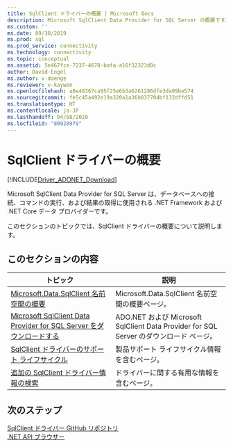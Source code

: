 ```yaml
---
title: SqlClient ドライバーの概要 | Microsoft Docs
description: Microsoft SqlClient Data Provider for SQL Server の概要です。
ms.custom: ''
ms.date: 09/30/2019
ms.prod: sql
ms.prod_service: connectivity
ms.technology: connectivity
ms.topic: conceptual
ms.assetid: 5e467fce-7237-4678-bafa-a16f32323d0c
author: David-Engel
ms.author: v-daenge
ms.reviewer: v-kaywon
ms.openlocfilehash: a8e48367ca95f25e6b3a6261286dfe3da09be574
ms.sourcegitcommit: fe5c45a492e19a320a1a36b037704bf132dffd51
ms.translationtype: HT
ms.contentlocale: ja-JP
ms.lasthandoff: 04/08/2020
ms.locfileid: "80928979"
---
```

# <a name="overview-of-the-sqlclient-driver"></a>SqlClient ドライバーの概要

[!INCLUDE[Driver_ADONET_Download](../../includes/driver_adonet_download.md)]

 Microsoft SqlClient Data Provider for SQL Server は、データベースへの接続、コマンドの実行、および結果の取得に使用される .NET Framework および .NET Core データ プロバイダーです。  
  
 このセクションのトピックでは、SqlClient ドライバーの概要について説明します。
  
## <a name="in-this-section"></a>このセクションの内容  
  
|トピック|説明|  
|-----------|-----------------|  
|[Microsoft.Data.SqlClient 名前空間の概要](introduction-microsoft-data-sqlclient-namespace.md)|Microsoft.Data.SqlClient 名前空間の概要ページ。|  
|[Microsoft SqlClient Data Provider for SQL Server をダウンロードする](download-microsoft-sqlclient-data-provider.md)|ADO.NET および Microsoft SqlClient Data Provider for SQL Server のダウンロード ページ。|  
|[SqlClient ドライバーのサポート ライフサイクル](sqlclient-driver-support-lifecycle.md)|製品サポート ライフサイクル情報を含むページ。|  
|[追加の SqlClient ドライバー情報の検索](find-additional-sqlclient-driver-information.md)|ドライバーに関する有用な情報を含むページ。|  

## <a name="next-steps"></a>次のステップ
 [SqlClient ドライバー GitHub リポジトリ](https://github.com/dotnet/SqlClient)  
 [.NET API ブラウザー](https://docs.microsoft.com/dotnet/api/)